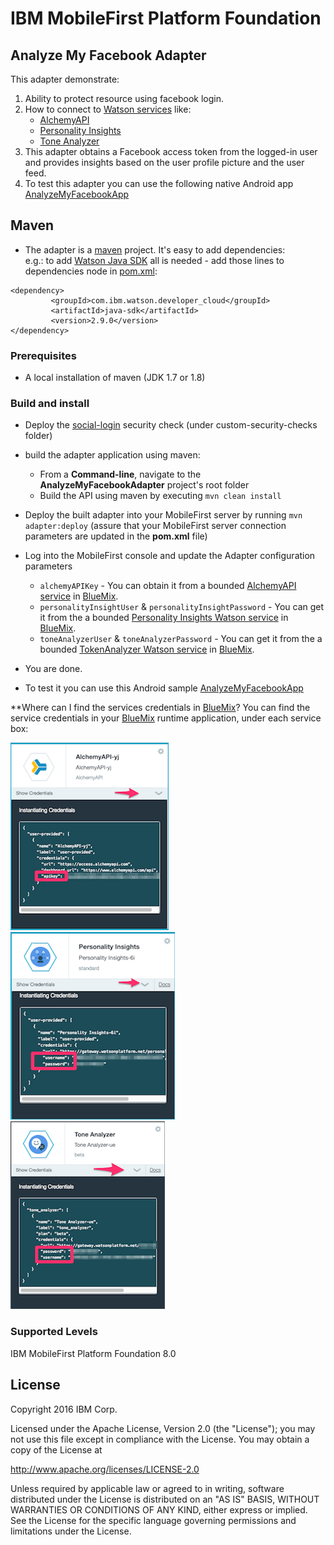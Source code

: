 IBM MobileFirst Platform Foundation
===

## Analyze My Facebook Adapter
This adapter demonstrate:

1. Ability to protect resource using facebook login. 
2. How to connect to [Watson services](http://www.ibm.com/smarterplanet/us/en/ibmwatson/developercloud/services-catalog.html) like:
    * [AlchemyAPI](http://www.ibm.com/smarterplanet/us/en/ibmwatson/developercloud/alchemy-language.html)
    * [Personality Insights](http://www.ibm.com/smarterplanet/us/en/ibmwatson/developercloud/personality-insights.html)
    * [Tone Analyzer](http://www.ibm.com/smarterplanet/us/en/ibmwatson/developercloud/tone-analyzer.html)
3. This adapter obtains a Facebook access token from the logged-in user and provides insights based on the user profile picture and the user feed.
4. To test this adapter you can use the following native Android app [AnalyzeMyFacebookApp](../AnalyzeMyFacebookApp/README.md)

## Maven
* The adapter is a [maven](https://maven.apache.org/) project.  It's easy to add dependencies:  
e.g.: to add [Watson Java SDK](https://github.com/watson-developer-cloud/java-sdk) all is needed - add those lines to dependencies node in [pom.xml](pom.xml):
```
<dependency>
         <groupId>com.ibm.watson.developer_cloud</groupId>
         <artifactId>java-sdk</artifactId>
         <version>2.9.0</version>
</dependency>
```
    
### Prerequisites
* A local installation of maven (JDK 1.7 or 1.8)

### Build and install
* Deploy the [social-login](../../../social-login/README.md) security check (under custom-security-checks folder)
* build the adapter application using maven:
    * From a **Command-line**, navigate to the **AnalyzeMyFacebookAdapter** project's root folder
    * Build the API using maven by executing `mvn clean install`
* Deploy the built adapter into your MobileFirst server by running `mvn adapter:deploy` (assure that your MobileFirst
  server connection parameters are updated in the **pom.xml** file)
* Log into the MobileFirst console and update the Adapter configuration parameters
    * `alchemyAPIKey` - You can obtain it from a bounded [AlchemyAPI service](http://www.ibm.com/smarterplanet/us/en/ibmwatson/developercloud/alchemy-language.html) in [BlueMix](http://www.ibm.com/cloud-computing/bluemix/).
    * `personalityInsightUser` & `personalityInsightPassword` - You can get it from the a bounded [Personality Insights Watson service](http://www.ibm.com/smarterplanet/us/en/ibmwatson/developercloud/personality-insights.html) in [BlueMix](http://www.ibm.com/cloud-computing/bluemix/).     
    * `toneAnalyzerUser` & `toneAnalyzerPassword` - You can get it from the a bounded [TokenAnalyzer Watson service](http://www.ibm.com/smarterplanet/us/en/ibmwatson/developercloud/tone-analyzer.html) in [BlueMix](http://www.ibm.com/cloud-computing/bluemix/).
    
* You are done.
* To test it you can use this Android sample [AnalyzeMyFacebookApp](../AnalyzeMyFacebookApp/README.md) 

**Where can I find the services credentials in [BlueMix](http://www.ibm.com/cloud-computing/bluemix/)?
You can find the service credentials in your [BlueMix](http://www.ibm.com/cloud-computing/bluemix/) runtime application, under each service box:

![AlchemyAPI Key](../assets/images/alchemy.png "AlchemyAPI Key") ![Personality Insights Credentials](../assets/images/personality.png "Personality Insights Credentials") ![Tone Analyzer Credentials](../assets/images/tones.png "Tone Analyzer Credentials")
   

### Supported Levels
IBM MobileFirst Platform Foundation 8.0

## License
Copyright 2016 IBM Corp.

Licensed under the Apache License, Version 2.0 (the "License");
you may not use this file except in compliance with the License.
You may obtain a copy of the License at

http://www.apache.org/licenses/LICENSE-2.0

Unless required by applicable law or agreed to in writing, software
distributed under the License is distributed on an "AS IS" BASIS,
WITHOUT WARRANTIES OR CONDITIONS OF ANY KIND, either express or implied.
See the License for the specific language governing permissions and
limitations under the License.